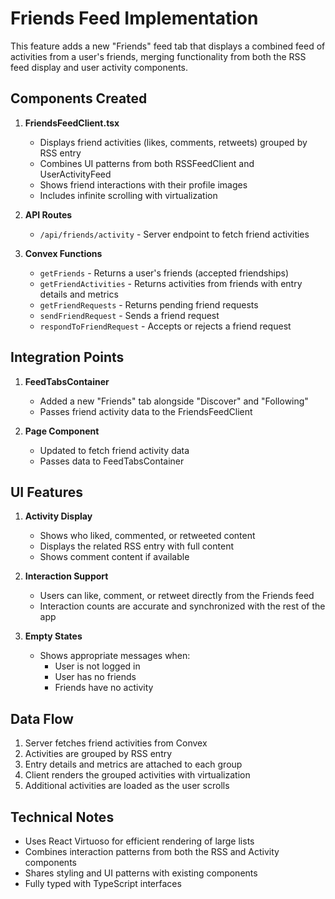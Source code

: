 # Friends Feed Implementation

This feature adds a new "Friends" feed tab that displays a combined feed of activities from a user's friends, merging functionality from both the RSS feed display and user activity components.

## Components Created

1. **FriendsFeedClient.tsx**
   - Displays friend activities (likes, comments, retweets) grouped by RSS entry
   - Combines UI patterns from both RSSFeedClient and UserActivityFeed
   - Shows friend interactions with their profile images
   - Includes infinite scrolling with virtualization

2. **API Routes**
   - `/api/friends/activity` - Server endpoint to fetch friend activities

3. **Convex Functions**
   - `getFriends` - Returns a user's friends (accepted friendships)
   - `getFriendActivities` - Returns activities from friends with entry details and metrics
   - `getFriendRequests` - Returns pending friend requests
   - `sendFriendRequest` - Sends a friend request
   - `respondToFriendRequest` - Accepts or rejects a friend request

## Integration Points

1. **FeedTabsContainer**
   - Added a new "Friends" tab alongside "Discover" and "Following"
   - Passes friend activity data to the FriendsFeedClient

2. **Page Component**
   - Updated to fetch friend activity data
   - Passes data to FeedTabsContainer

## UI Features

1. **Activity Display**
   - Shows who liked, commented, or retweeted content
   - Displays the related RSS entry with full content
   - Shows comment content if available

2. **Interaction Support**
   - Users can like, comment, or retweet directly from the Friends feed
   - Interaction counts are accurate and synchronized with the rest of the app

3. **Empty States**
   - Shows appropriate messages when:
     - User is not logged in
     - User has no friends
     - Friends have no activity

## Data Flow

1. Server fetches friend activities from Convex
2. Activities are grouped by RSS entry
3. Entry details and metrics are attached to each group
4. Client renders the grouped activities with virtualization
5. Additional activities are loaded as the user scrolls

## Technical Notes

- Uses React Virtuoso for efficient rendering of large lists
- Combines interaction patterns from both the RSS and Activity components
- Shares styling and UI patterns with existing components
- Fully typed with TypeScript interfaces 
